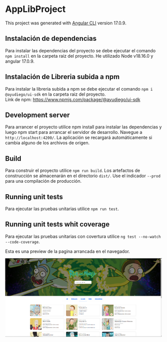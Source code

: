 # AppLibProject

This project was generated with [Angular CLI](https://github.com/angular/angular-cli) version 17.0.9.

## Instalación de dependencias

Para instalar las dependencias del proyecto se debe ejecutar el comando `npm install` en la carpeta raiz del proyecto. He utilizado Node v18.16.0 y angular 17.0.9.

## Instalación de Libreria subida a npm

Para instalar la libreria subida a npm se debe ejecutar el comando `npm i @ayudiego/ui-sdk` en la carpeta raiz del proyecto.  
Link de npm: https://www.npmjs.com/package/@ayudiego/ui-sdk

## Development server

Para arrancer el proyecto utilice npm install para instalar las dependencias y luego npm start para arrancar el servidor de desarrollo. Navegue a `http://localhost:4200/`. La aplicación se recargará automáticamente si cambia alguno de los archivos de origen.

## Build

Para construir el proyecto utilice `npm run build`. Los artefactos de construcción se almacenarán en el directorio `dist/`. Use el indicador `--prod` para una compilación de producción.

## Running unit tests

Para ejecutar las pruebas unitarias utilice `npm run test`.  

## Running unit tests whit coverage

Para ejecutar las pruebas unitarias con covertura utilice `ng test --no-watch --code-coverage`.  

Esta es una preview de la pagina arrancada  en el navegador.

![Alt text](./src/assets/images/image.png)
